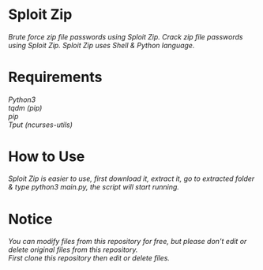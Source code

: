 # Sploit Zip
###### Brute force zip file passwords using Sploit Zip. Crack zip file passwords using Sploit Zip. Sploit Zip uses Shell & Python language.

# Requirements
###### Python3 <br> tqdm (pip) <br> pip <br> Tput (ncurses-utils)

# How to Use
###### Sploit Zip is easier to use, first download it, extract it, go to extracted folder & type python3 main.py, the script will start running.

# Notice
###### You can modify files from this repository for free, but please don't edit or delete original files from this repository. <br> First clone this repository then edit or delete files.
